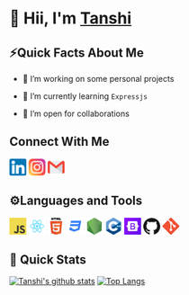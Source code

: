 # 👋 Hii, I'm [Tanshi](https://tanshinayak.github.io) 

<!--
**tanshinayak/tanshinayak** is a ✨ _special_ ✨ repository because its `README.md` (this file) appears on your GitHub profile.

Here are some ideas to get you started:

- 🔭 I’m currently working on ...
- 🌱 I’m currently learning ...
- 👯 I’m looking to collaborate on ...
- 🤔 I’m looking for help with ...
- 💬 Ask me about ...
- 📫 How to reach me: ...
- 😄 Pronouns: ...
- ⚡ Fun fact: ...
-->
   ## ⚡Quick Facts About Me

- 🔭 I’m working on some personal projects

- 🌱 I’m currently learning `Expressjs`

- 👯 I’m open for collaborations 

## Connect With Me
<a href="https://www.linkedin.com/in/tanshi-nayak-955508176/"><img src="/images/linkedin.png" alt="alt text" width="30px" height="30px"></a>  <a href="https://www.instagram.com/tanshi_nayak/"><img src="/images/instagram.png" alt="alt text" width="30px" height="30px"></a>  <a href="mailto:tanshitn@gmail.com"><img src="/images/gmail.png" alt="alt text" width="30px" height="30px"></a>  

## ⚙️Languages and Tools
<img src="/images/javascript.png" alt="alt text" width="30px" height="30px">  <img src="/images/react.png" alt="alt text" width="30px" height="30px">  <img src="/images/html.png" alt="alt text" width="30px" height="30px">  <img src="/images/css.png" alt="alt text" width="30px" height="30px">  <img src="/images/node.png" alt="alt text" width="30px" height="30px">  <img src="/images/cpp.png" alt="alt text" width="30px" height="30px">  <img src="/images/bootstrap.png" alt="alt text" width="30px" height="30px">  <img src="/images/github.png" alt="alt text" width="30px" height="30px">  <img src="/images/git.png" alt="alt text" width="30px" height="30px">


## 🚀 Quick Stats
[![Tanshi's github stats](https://github-readme-stats.vercel.app/api?username=tanshinayak&show_icons=true&theme=radical)](https://github.com/tanshinayak/github-readme-stats)
[![Top Langs](https://github-readme-stats.vercel.app/api/top-langs/?username=tanshinayak&layout=compact&theme=radical)](https://github.com/tanshinayak/github-readme-stats)

